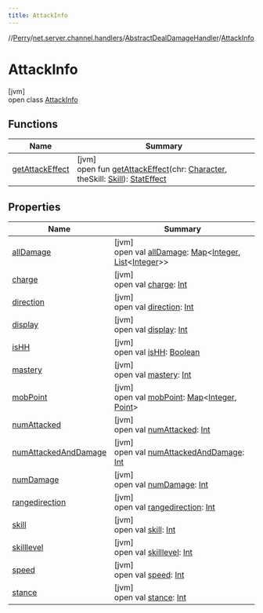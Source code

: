 ```yaml
---
title: AttackInfo
---
```

//[Perry](../../../../index.html)/[net.server.channel.handlers](../../index.html)/[AbstractDealDamageHandler](../index.html)/[AttackInfo](index.html)



# AttackInfo



[jvm]\
open class [AttackInfo](index.html)



## Functions


| Name | Summary |
|---|---|
| [getAttackEffect](get-attack-effect.html) | [jvm]<br>open fun [getAttackEffect](get-attack-effect.html)(chr: [Character](../../../client/-character/index.html), theSkill: [Skill](../../../client/-skill/index.html)): [StatEffect](../../../server/-stat-effect/index.html) |


## Properties


| Name | Summary |
|---|---|
| [allDamage](all-damage.html) | [jvm]<br>open val [allDamage](all-damage.html): [Map](https://docs.oracle.com/javase/8/docs/api/java/util/Map.html)<[Integer](https://docs.oracle.com/javase/8/docs/api/java/lang/Integer.html), [List](https://docs.oracle.com/javase/8/docs/api/java/util/List.html)<[Integer](https://docs.oracle.com/javase/8/docs/api/java/lang/Integer.html)>> |
| [charge](charge.html) | [jvm]<br>open val [charge](charge.html): [Int](https://kotlinlang.org/api/latest/jvm/stdlib/kotlin/-int/index.html) |
| [direction](direction.html) | [jvm]<br>open val [direction](direction.html): [Int](https://kotlinlang.org/api/latest/jvm/stdlib/kotlin/-int/index.html) |
| [display](display.html) | [jvm]<br>open val [display](display.html): [Int](https://kotlinlang.org/api/latest/jvm/stdlib/kotlin/-int/index.html) |
| [isHH](is-h-h.html) | [jvm]<br>open val [isHH](is-h-h.html): [Boolean](https://kotlinlang.org/api/latest/jvm/stdlib/kotlin/-boolean/index.html) |
| [mastery](mastery.html) | [jvm]<br>open val [mastery](mastery.html): [Int](https://kotlinlang.org/api/latest/jvm/stdlib/kotlin/-int/index.html) |
| [mobPoint](mob-point.html) | [jvm]<br>open val [mobPoint](mob-point.html): [Map](https://docs.oracle.com/javase/8/docs/api/java/util/Map.html)<[Integer](https://docs.oracle.com/javase/8/docs/api/java/lang/Integer.html), [Point](https://docs.oracle.com/javase/8/docs/api/java/awt/Point.html)> |
| [numAttacked](num-attacked.html) | [jvm]<br>open val [numAttacked](num-attacked.html): [Int](https://kotlinlang.org/api/latest/jvm/stdlib/kotlin/-int/index.html) |
| [numAttackedAndDamage](num-attacked-and-damage.html) | [jvm]<br>open val [numAttackedAndDamage](num-attacked-and-damage.html): [Int](https://kotlinlang.org/api/latest/jvm/stdlib/kotlin/-int/index.html) |
| [numDamage](num-damage.html) | [jvm]<br>open val [numDamage](num-damage.html): [Int](https://kotlinlang.org/api/latest/jvm/stdlib/kotlin/-int/index.html) |
| [rangedirection](rangedirection.html) | [jvm]<br>open val [rangedirection](rangedirection.html): [Int](https://kotlinlang.org/api/latest/jvm/stdlib/kotlin/-int/index.html) |
| [skill](skill.html) | [jvm]<br>open val [skill](skill.html): [Int](https://kotlinlang.org/api/latest/jvm/stdlib/kotlin/-int/index.html) |
| [skilllevel](skilllevel.html) | [jvm]<br>open val [skilllevel](skilllevel.html): [Int](https://kotlinlang.org/api/latest/jvm/stdlib/kotlin/-int/index.html) |
| [speed](speed.html) | [jvm]<br>open val [speed](speed.html): [Int](https://kotlinlang.org/api/latest/jvm/stdlib/kotlin/-int/index.html) |
| [stance](stance.html) | [jvm]<br>open val [stance](stance.html): [Int](https://kotlinlang.org/api/latest/jvm/stdlib/kotlin/-int/index.html) |

